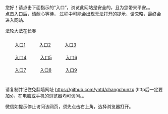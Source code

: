 您好！请点击下面指示的“入口”，浏览此网站是安全的，且为您带来平安。。 <br/>
点击入口后，请耐心等待， 过程中可能会出现无法打开的提示，请忽略，最终会进入网站. </br>

法轮大法在长春<br/>
<div style="padding:10px"><a style="margin:20px" target="_blank" href="https://d21tx345a72mxf.cloudfront.net/2Qpsp?fjehqyge" id="ccLink1" rel="nofollow">入口1</a> <a target="_blank" style="margin:20px" href="https://d3dhnumqp0he88.cloudfront.net/2Qpsp?inmpjk" id="ccLink2" rel="nofollow">入口2</a> <a style="margin:20px" target="_blank" href="https://drjus3ykh83ma.cloudfront.net/2Qpsp?hfsaamsx" id="ccLink3" rel="nofollow">入口3</a></div>

<div style="padding:10px" ><a style="margin:20px" target="_blank" href="https://d21tx345a72mxf.cloudfront.net/2Qpsp?fjehqyge" id="ccLink4" rel="nofollow">入口4</a> <a style="margin:20px" href="https://d3dhnumqp0he88.cloudfront.net/2Qpsp?inmpjk" target="_blank" id="ccLink5" rel="nofollow">入口5</a> <a style="margin:20px" href="https://drjus3ykh83ma.cloudfront.net/2Qpsp?hfsaamsx" target="_blank" id="ccLink6" rel="nofollow">入口6</a></div>

<div style="padding:10px"><a style="margin:20px" target="_blank" href="https://d21tx345a72mxf.cloudfront.net/2Qpsp?fjehqyge" id="ccLink7" rel="nofollow">入口7</a> <a style="margin:20px" href="https://d3dhnumqp0he88.cloudfront.net/2Qpsp?inmpjk" target="_blank" id="ccLink8" rel="nofollow">入口8</a> <a style="margin:20px" target="_blank" href="https://drjus3ykh83ma.cloudfront.net/2Qpsp?hfsaamsx" id="ccLink9" rel="nofollow">入口9</a></div>

<br/>



请复制并记住免翻墙网址 https://github.com/yntd/changchunzx (http后一定要加s)，在电脑或手机的浏览器均可访问。。<br/>

微信如提示停止访问该网页，须先点击右上角，选择浏览器打开。
